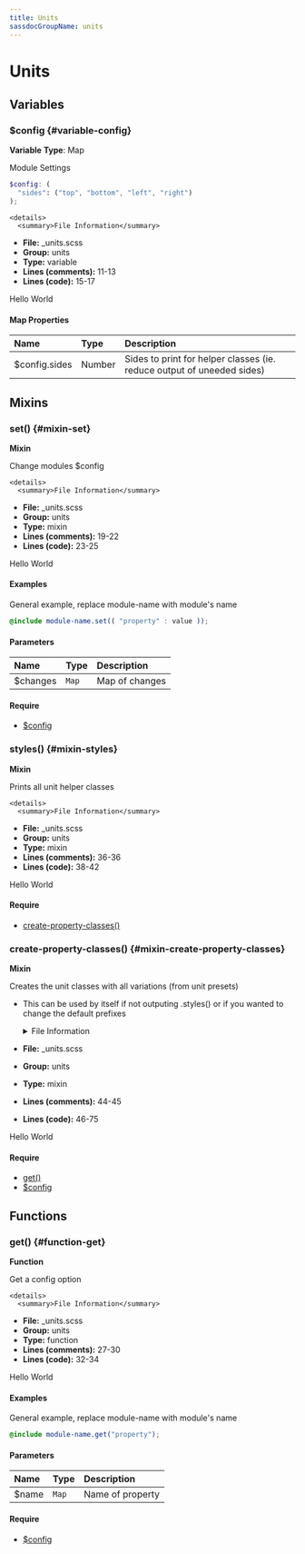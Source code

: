 ```yaml
---
title: Units
sassdocGroupName: units
---
```



# Units





## Variables




<div class="sassdoc-item-header">

###  $config {#variable-config}

  <div class="sassdoc-item-header__labels">
    <span class="tag tag--primary"><strong>Variable</strong></span> <span class="tag"><strong>Type</strong>: Map</span>
  </div>

</div>

  

Module Settings
    
    

``` scss
$config: (
  "sides": ("top", "bottom", "left", "right")
);
```
  

    <details>
      <summary>File Information</summary>
- **File:** _units.scss
- **Group:** units
- **Type:** variable
- **Lines (comments):** 11-13
- **Lines (code):** 15-17
    </details>
    

Hello World
  

#### Map Properties


|Name|Type|Description|
|:--|:--|:--|
|$config.sides|Number|Sides to print for helper classes (ie. reduce output of uneeded sides)|

    
  

## Mixins




<div class="sassdoc-item-header">

###  set() {#mixin-set}

  <div class="sassdoc-item-header__labels">
    <span class="tag tag--primary"><strong>Mixin</strong></span>
  </div>

</div>

  

Change modules $config
    
    

    <details>
      <summary>File Information</summary>
- **File:** _units.scss
- **Group:** units
- **Type:** mixin
- **Lines (comments):** 19-22
- **Lines (code):** 23-25
    </details>
    

Hello World
  

#### Examples

General example, replace module-name with module's name      


``` scss
@include module-name.set(( "property" : value ));
```
  

      

#### Parameters


|Name|Type|Description|
|:--|:--|:--|
|$changes|`Map`|Map of changes|

    

#### Require

- [$config](/sass/helpers/units/#variable-config)
  


<div class="sassdoc-item-header">

###  styles() {#mixin-styles}

  <div class="sassdoc-item-header__labels">
    <span class="tag tag--primary"><strong>Mixin</strong></span>
  </div>

</div>

  

Prints all unit helper classes
    
    

    <details>
      <summary>File Information</summary>
- **File:** _units.scss
- **Group:** units
- **Type:** mixin
- **Lines (comments):** 36-36
- **Lines (code):** 38-42
    </details>
    

Hello World
  

#### Require

- [create-property-classes()](/sass/helpers/units/#mixin-create-property-classes)
  


<div class="sassdoc-item-header">

###  create-property-classes() {#mixin-create-property-classes}

  <div class="sassdoc-item-header__labels">
    <span class="tag tag--primary"><strong>Mixin</strong></span>
  </div>

</div>

  

Creates the unit classes with all variations (from unit presets)
- This can be used by itself if not outputing .styles() or if you wanted to change the default prefixes
    
    

    <details>
      <summary>File Information</summary>
- **File:** _units.scss
- **Group:** units
- **Type:** mixin
- **Lines (comments):** 44-45
- **Lines (code):** 46-75
    </details>
    

Hello World
  

#### Require

- [get()](/sass/helpers/units/#function-get)
- [$config](/sass/helpers/units/#variable-config)
  
  

## Functions




<div class="sassdoc-item-header">

###  get() {#function-get}

  <div class="sassdoc-item-header__labels">
    <span class="tag tag--primary"><strong>Function</strong></span>
  </div>

</div>

  

Get a config option
    
    

    <details>
      <summary>File Information</summary>
- **File:** _units.scss
- **Group:** units
- **Type:** function
- **Lines (comments):** 27-30
- **Lines (code):** 32-34
    </details>
    

Hello World
  

#### Examples

General example, replace module-name with module's name      


``` scss
@include module-name.get("property");
```
  

      

#### Parameters


|Name|Type|Description|
|:--|:--|:--|
|$name|`Map`|Name of property|

    

#### Require

- [$config](/sass/helpers/units/#variable-config)
  
  
  